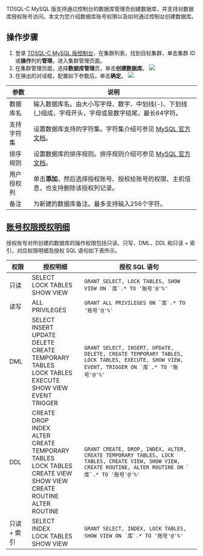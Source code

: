 TDSQL-C MySQL 版支持通过控制台的数据库管理页创建数据库，并支持对数据库授权账号访问。本文为您介绍数据库账号权限以及如何通过控制台创建数据库。


## 操作步骤
1. 登录 [TDSQL-C MySQL 版控制台](https://console.cloud.tencent.com/cynosdb)，在集群列表，找到目标集群，单击集群 ID 或**操作**列的**管理**，进入集群管理页面。
2. 在集群管理页面，选择**数据库管理**页，单击**创建数据库**。
![](https://staticintl.cloudcachetci.com/yehe/backend-news/IkZn375_43.png)
3. 在弹出的对话框，配置如下参数后，单击**确定**。
![](https://staticintl.cloudcachetci.com/yehe/backend-news/AD5i472_44.png)
<table>
<thead><tr><th>参数</th><th>说明</th></tr></thead>
<tbody><tr>
<td>数据库名</td>
<td>输入数据库名。由大小写字母、数字、中划线(-)、下划线(_)组成，字母开头，字母或是数字结尾，最长64字符。</td></tr>
<tr>
<td>支持字符集</td>
<td>设置数据库支持的字符集。字符集介绍可参见 <a href="https://dev.mysql.com/doc/">MySQL 官方文档</a>。</td></tr>
<tr>
<td>排序规则</td>
<td>设置数据库的排序规则。排序规则介绍可参见 <a href="https://dev.mysql.com/doc/">MySQL 官方文档</a>。</td></tr>
<tr>
<td>用户授权列</td>
<td>单击<strong>添加</strong>，然后选择授权账号、授权给账号的权限、主机信息，也支持删除该授权列记录。</td></tr>
<tr>
<td>备注</td>
<td>为新建的数据库备注。最多支持输入256个字符。</td></tr>
</tbody></table>

## [账号权限授权明细](id:ZHQXSQMX)
授权账号对所创建的数据库的操作权限包括只读、只写、DML、DDL 和只读 + 索引，对应权限明细及授权 SQL 语句如下表所示。

| 权限 | 授权明细 | 授权 SQL 语句 |
|---------|---------|---------|
| 只读 | SELECT<br>LOCK TABLES<br>SHOW VIEW | ```GRANT SELECT, LOCK TABLES, SHOW VIEW ON `库`.* TO '账号'@'%'``` |
| 读写 | ALL PRIVILEGES | ```GRANT ALL PRIVILEGES ON `库`.* TO '账号'@'%'``` |
| DML | SELECT<br>INSERT<br>UPDATE<br>DELETE<br>CREATE TEMPORARY TABLES<br>LOCK TABLES<br>EXECUTE<br>SHOW VIEW<br>EVENT<br>TRIGGER | ```GRANT SELECT, INSERT, UPDATE, DELETE, CREATE TEMPORARY TABLES, LOCK TABLES, EXECUTE, SHOW VIEW, EVENT, TRIGGER ON `库`.* TO '账号'@'%'``` |
| DDL | CREATE<br>DROP<br>INDEX<br>ALTER<br>CREATE TEMPORARY TABLES<br>LOCK TABLES<br>CREATE VIEW<br>SHOW VIEW<br>CREATE ROUTINE<br>ALTER ROUTINE | ```GRANT CREATE, DROP, INDEX, ALTER, CREATE TEMPORARY TABLES, LOCK TABLES, CREATE VIEW, SHOW VIEW, CREATE ROUTINE, ALTER ROUTINE ON `库`.* TO '账号'@'%'``` |
| 只读 + 索引 | SELECT<br>INDEX<br>LOCK TABLES<br>SHOW VIEW | ```GRANT SELECT, INDEX, LOCK TABLES, SHOW VIEW ON `库`.* TO '账号'@'%'``` |

